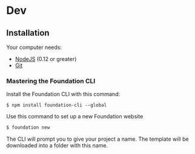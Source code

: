 # Dev

## Installation

Your computer needs:

* [NodeJS](https://nodejs.org/en/) \(0.12 or greater\)
* [Git](https://git-scm.com/)

### Mastering the Foundation CLI

Install the Foundation CLI with this command:

```
$ npm install foundation-cli --global
```

Use this command to set up a new Foundation website

```bash
$ foundation new
```

The CLI will prompt you to give your project a name. The template will be downloaded into a folder with this name.

